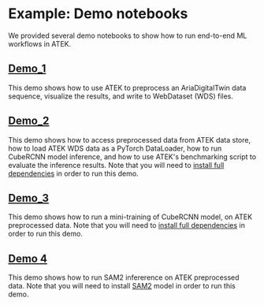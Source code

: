 # Example: Demo notebooks

We provided several demo notebooks to show how to run end-to-end ML workflows in ATEK.

## [Demo_1](../examples/Demo_1_data_preprocessing.ipynb)

This demo shows how to use ATEK to preprocess an AriaDigitalTwin data sequence, visualize the results, and write to WebDataset (WDS) files.

## [Demo_2](../examples/Demo_2_data_store_and_inference.ipynb)

This demo shows how to access preprocessed data from ATEK data store, how to load ATEK WDS data as a PyTorch DataLoader, how to run CubeRCNN model inference, and how to use ATEK's benchmarking script to evaluate the inference results. Note that you will need to [install full dependencies](./Install.md#full-dependencies-installation-using-mambaconda) in order to run this demo.


## [Demo_3](../examples/Demo_3_model_training.ipynb)
This demo shows how to run a mini-training of CubeRCNN model, on ATEK preprocessed data. Note that you will need to [install full dependencies](./Install.md#full-dependencies-installation-using-mambaconda) in order to run this demo.


## [Demo 4](../examples/Demo_4_Sam2_example.ipynb)
This demo shows how to run SAM2 infererence on ATEK preprocessed data. Note that you will need to install [SAM2](https://github.com/facebookresearch/segment-anything-2) model in order to run this demo.
